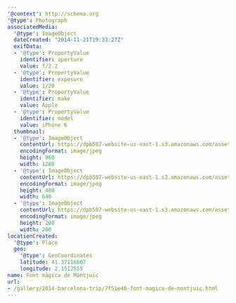 ```yaml
---
'@context': http://schema.org
'@type': Photograph
associatedMedia:
  '@type': ImageObject
  dateCreated: "2014-11-21T19:33:27Z"
  exifData:
  - '@type': PropertyValue
    identifier: aperture
    value: f/2.2
  - '@type': PropertyValue
    identifier: exposure
    value: 1/20
  - '@type': PropertyValue
    identifier: make
    value: Apple
  - '@type': PropertyValue
    identifier: model
    value: iPhone 6
  thumbnail:
  - '@type': ImageObject
    contentUrl: https://dpb587-website-us-east-1.s3.amazonaws.com/asset/gallery/2014-barcelona-trip/7f51e46-font-magica-de-montjuic~1280.jpg
    encodingFormat: image/jpeg
    height: 960
    width: 1280
  - '@type': ImageObject
    contentUrl: https://dpb587-website-us-east-1.s3.amazonaws.com/asset/gallery/2014-barcelona-trip/7f51e46-font-magica-de-montjuic~640w.jpg
    encodingFormat: image/jpeg
    height: 480
    width: 640
  - '@type': ImageObject
    contentUrl: https://dpb587-website-us-east-1.s3.amazonaws.com/asset/gallery/2014-barcelona-trip/7f51e46-font-magica-de-montjuic~200x200.jpg
    encodingFormat: image/jpeg
    height: 200
    width: 200
locationCreated:
  '@type': Place
  geo:
    '@type': GeoCoordinates
    latitude: 41.37116667
    longitude: 2.1512555
name: Font màgica de Montjuïc
url:
- /gallery/2014-barcelona-trip/7f51e46-font-magica-de-montjuic.html
---
```

